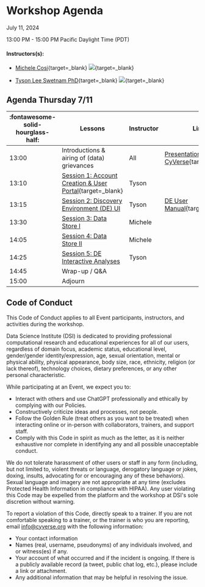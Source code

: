 # Workshop Agenda

July 11, 2024

13:00 PM - 15:00 PM Pacific Daylight Time (PDT)

#### Instructors(s): 

- [Michele Cosi](https://cosimichele.github.io/){target=_blank} [![](https://orcid.org/sites/default/files/images/orcid_16x16.png)](https://orcid.org/0000-0001-7609-1939){target=_blank}

- [Tyson Lee Swetnam PhD](https://tysonswetnam.com/){target=_blank} [![](https://orcid.org/sites/default/files/images/orcid_16x16.png)](http://orcid.org/0000-0002-6639-7181){target=_blank}


## Agenda Thursday 7/11

| :fontawesome-solid-hourglass-half: | Lessons | Instructor | Link |
|------------------------------------|---------|------------|------|
| 13:00 | Introductions & airing of (data) grievances | All | [Presentation: CyVerse](https://tinyurl.com/cary-cyverse){target=_blank} |
| 13:10 | [Session 1: Account Creation & User Portal](https://learning.cyverse.org/account/){target=_blank} | Tyson ||
| 13:15 | [Session 2: Discovery Environment (DE) UI](step3.md) |  Tyson | [DE User Manual](https://learning.cyverse.org/de/){target=_blank} |
| 13:30 | [Session 3: Data Store I](step4.md) | Michele | 
| 14:05 | [Session 4: Data Store II](step5.md) | Michele | 
| 14:25 | [Session 5: DE Interactive Analyses](step8.md) | Tyson | |
| 14:45 | Wrap-up / Q&A |  |
| 15:00 | Adjourn | |

## Code of Conduct

This Code of Conduct applies to all Event participants, instructors, and activities during the workshop.

Data Science Institute (DSI) is dedicated to providing professional computational research
and educational experiences for all of our users, regardless of domain
focus, academic status, educational level, gender/gender
identity/expression, age, sexual orientation, mental or physical
ability, physical appearance, body size, race, ethnicity, religion (or
lack thereof), technology choices, dietary preferences, or any other
personal characteristic.

While participating at an Event, we expect you to:

-   Interact with others and use ChatGPT professionally and ethically by
    complying with our Policies.
-   Constructively criticize ideas and processes, not people.
-   Follow the Golden Rule (treat others as you want to be treated) when
    interacting online or in-person with collaborators, trainers, and
    support staff.
-   Comply with this Code in spirit as much as the letter, as it is
    neither exhaustive nor complete in identifying any and all possible
    unacceptable conduct.

We do not tolerate harassment of other users or staff in any form
(including, but not limited to, violent threats or language, derogatory
language or jokes, doxing, insults, advocating for or encouraging any of
these behaviors). Sexual language and imagery are not appropriate at any
time (excludes Protected Health Information in compliance with HIPAA).
Any user violating this Code may be expelled from the platform and the
workshop at DSI's sole discretion without warning.

To report a violation of this Code, directly speak to a trainer. If you are not comfortable
speaking to a trainer, or the trainer is who you are reporting, email <info@cyverse.org> with the following information:

-   Your contact information
-   Names (real, username, pseudonyms) of any individuals involved, and
    or witness(es) if any.
-   Your account of what occurred and if the incident is ongoing. If
    there is a publicly available record (a tweet, public chat log,
    etc.), please include a link or attachment.
-   Any additional information that may be helpful in resolving the
    issue.
